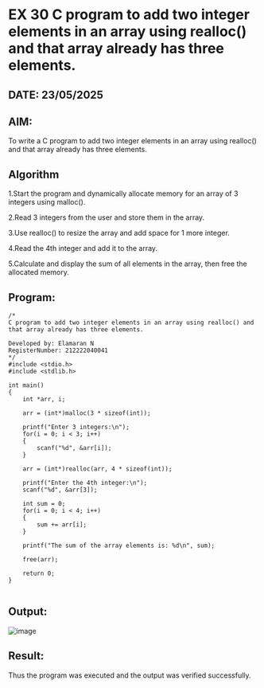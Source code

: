 # EX 30 C program to add two integer elements in an array using realloc() and that array already has three elements.
## DATE: 23/05/2025
## AIM:
To write a C program to add two integer elements in an array using realloc() and that array already has three elements.

## Algorithm
1.Start the program and dynamically allocate memory for an array of 3 integers using malloc().

2.Read 3 integers from the user and store them in the array.

3.Use realloc() to resize the array and add space for 1 more integer.

4.Read the 4th integer and add it to the array.

5.Calculate and display the sum of all elements in the array, then free the allocated memory.

## Program:
```
/*
C program to add two integer elements in an array using realloc() and that array already has three elements.

Developed by: Elamaran N
RegisterNumber: 212222040041
*/
#include <stdio.h>
#include <stdlib.h>

int main()
{
    int *arr, i;

    arr = (int*)malloc(3 * sizeof(int));

    printf("Enter 3 integers:\n");
    for(i = 0; i < 3; i++)
    {
        scanf("%d", &arr[i]);
    }

    arr = (int*)realloc(arr, 4 * sizeof(int));

    printf("Enter the 4th integer:\n");
    scanf("%d", &arr[3]);

    int sum = 0;
    for(i = 0; i < 4; i++)
    {
        sum += arr[i];
    }

    printf("The sum of the array elements is: %d\n", sum);

    free(arr);

    return 0;
}


```

## Output:

![image](https://github.com/user-attachments/assets/9de1e0d0-707e-475d-9469-4709fc75ed0a)


## Result:
Thus the program was executed and the output was verified successfully.
